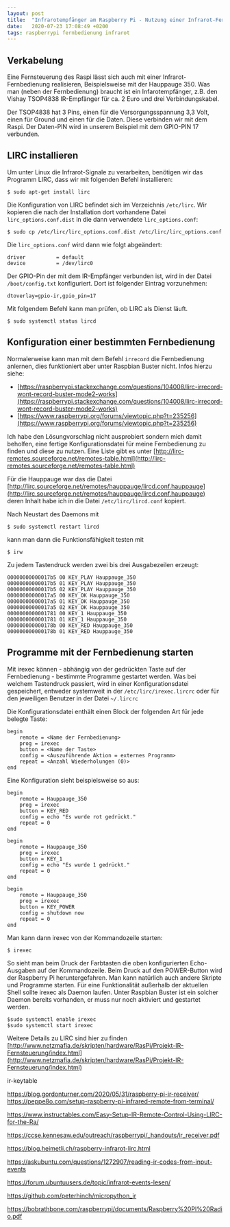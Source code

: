 ```yaml
---
layout: post
title:  "Infrarotempfänger am Raspberry Pi - Nutzung einer Infrarot-Fernbedienung"
date:   2020-07-23 17:08:49 +0200
tags: raspberrypi fernbedienung infrarot
---
```


## Verkabelung

Eine Fernsteuerung des Raspi lässt sich auch mit einer Infrarot-Fernbedienung realisieren, Beispielsweise mit der Hauppauge 350. Was man (neben der Fernbedienung) braucht ist ein Infarotempfänger, z.B. den Vishay TSOP4838 IR-Empfänger für ca. 2 Euro und drei Verbindungskabel.

Der TSOP4838 hat 3 Pins, einen für die Versorgungsspannung 3,3 Volt, einen für Ground und einen für die Daten. Diese verbinden wir mit dem Raspi. Der Daten-PIN wird in unserem Beispiel mit dem GPIO-PIN 17 verbunden.

## LIRC installieren

Um unter Linux die Infrarot-Signale zu verarbeiten, benötigen wir das Programm LIRC, dass wir mit folgenden Befehl installieren:

```
$ sudo apt-get install lirc
```

Die Konfiguration von LIRC befindet sich im Verzeichnis `/etc/lirc`. Wir kopieren die nach der Installation dort vorhandene Datei `lirc_options.conf.dist` in die dann verwendete `lirc_options.conf`:

`$ sudo cp /etc/lirc/lirc_options.conf.dist /etc/lirc/lirc_options.conf`

Die `lirc_options.conf` wird dann wie folgt abgeändert: 

```   
driver          = default
device          = /dev/lirc0
```

Der GPIO-Pin der mit dem IR-Empfänger verbunden ist, wird in der Datei `/boot/config.txt` konfiguriert. Dort ist folgender Eintrag vorzunehmen:

```
dtoverlay=gpio-ir,gpio_pin=17
```
Mit folgendem Befehl kann man prüfen, ob LIRC als Dienst läuft.

```
$ sudo systemctl status lircd
```

## Konfiguration einer bestimmten Fernbedienung

Normalerweise kann man mit dem Befehl `irrecord` die Fernbedienung anlernen, dies funktioniert aber unter Raspbian Buster nicht. Infos hierzu siehe:
* [https://raspberrypi.stackexchange.com/questions/104008/lirc-irrecord-wont-record-buster-mode2-works](https://raspberrypi.stackexchange.com/questions/104008/lirc-irrecord-wont-record-buster-mode2-works)
* [https://www.raspberrypi.org/forums/viewtopic.php?t=235256](https://www.raspberrypi.org/forums/viewtopic.php?t=235256)

Ich habe den Lösungvorschlag nicht ausprobiert sondern mich damit beholfen, eine fertige Konfigurationsdatei für meine Fernbedienung zu finden und diese zu nutzen. Eine Liste gibt es unter [http://lirc-remotes.sourceforge.net/remotes-table.html](http://lirc-remotes.sourceforge.net/remotes-table.html)

Für die Hauppauge war das die Datei 
[http://lirc.sourceforge.net/remotes/hauppauge/lircd.conf.hauppauge](http://lirc.sourceforge.net/remotes/hauppauge/lircd.conf.hauppauge) deren Inhalt habe ich in die Datei `/etc/lirc/lircd.conf` kopiert.

Nach Neustart des Daemons mit 

```
$ sudo systemctl restart lircd
```
kann man dann die Funktionsfähigkeit testen mit 
```
$ irw
```

Zu jedem Tastendruck werden zwei bis drei Ausgabezeilen erzeugt:
```
00000000000017b5 00 KEY_PLAY Hauppauge_350
00000000000017b5 01 KEY_PLAY Hauppauge_350
00000000000017b5 02 KEY_PLAY Hauppauge_350
00000000000017a5 00 KEY_OK Hauppauge_350
00000000000017a5 01 KEY_OK Hauppauge_350
00000000000017a5 02 KEY_OK Hauppauge_350
0000000000001781 00 KEY_1 Hauppauge_350
0000000000001781 01 KEY_1 Hauppauge_350
000000000000178b 00 KEY_RED Hauppauge_350
000000000000178b 01 KEY_RED Hauppauge_350
```

## Programme mit der Fernbedienung starten

Mit irexec können - abhängig von der gedrückten Taste auf der Fernbedienung - bestimmte Programme gestartet werden. Was bei welchem Tastendruck passiert, wird in einer Konfigurationsdatei gespeichert, entweder systemweit in der `/etc/lirc/irexec.lircrc` oder für den jeweiligen Benutzer in der Datei `~/.lircrc`

Die Konfigurationsdatei enthält einen Block der folgenden Art für jede belegte Taste:
```
begin
    remote = <Name der Fernbedienung>
    prog = irexec
    button = <Name der Taste>
    config = <Auszuführende Aktion = externes Programm>
    repeat = <Anzahl Wiederholungen (0)>
end
```

Eine Konfiguration sieht beispielsweise so aus:
```
begin
    remote = Hauppauge_350
    prog = irexec
    button = KEY_RED
    config = echo "Es wurde rot gedrückt."
    repeat = 0
end

begin
    remote = Hauppauge_350
    prog = irexec
    button = KEY_1
    config = echo "Es wurde 1 gedrückt."
    repeat = 0
end

begin
    remote = Hauppauge_350
    prog = irexec
    button = KEY_POWER
    config = shutdown now
    repeat = 0
end
```

Man kann dann irexec von der Kommandozeile starten:
```
$ irexec
```
So sieht man beim Druck der Farbtasten die oben konfigurierten Echo-Ausgaben auf der Kommandozeile. Beim Druck auf den POWER-Button wird der Raspberry Pi heruntergefahren. Man kann natürlich auch andere Skripte und Programme starten.
Für eine Funktionalität außerhalb der aktuellen Shell sollte irexec als Daemon laufen. Unter Raspbian Buster ist ein solcher Daemon bereits vorhanden, er muss nur noch aktiviert und gestartet werden.

```
$sudo systemctl enable irexec
$sudo systemctl start irexec
```

Weitere Details zu LIRC sind hier zu finden 
[http://www.netzmafia.de/skripten/hardware/RasPi/Projekt-IR-Fernsteuerung/index.html](http://www.netzmafia.de/skripten/hardware/RasPi/Projekt-IR-Fernsteuerung/index.html)



ir-keytable

https://blog.gordonturner.com/2020/05/31/raspberry-pi-ir-receiver/
https://peppe8o.com/setup-raspberry-pi-infrared-remote-from-terminal/


https://www.instructables.com/Easy-Setup-IR-Remote-Control-Using-LIRC-for-the-Ra/

https://ccse.kennesaw.edu/outreach/raspberrypi/_handouts/ir_receiver.pdf

https://blog.heimetli.ch/raspberry-infrarot-lirc.html

https://askubuntu.com/questions/1272907/reading-ir-codes-from-input-events

https://forum.ubuntuusers.de/topic/infrarot-events-lesen/

https://github.com/peterhinch/micropython_ir


https://bobrathbone.com/raspberrypi/documents/Raspberry%20PI%20Radio.pdf
